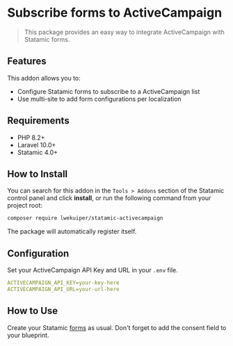 # Subscribe forms to ActiveCampaign

> This package provides an easy way to integrate ActiveCampaign with Statamic forms.

## Features

This addon allows you to:

- Configure Statamic forms to subscribe to a ActiveCampaign list
- Use multi-site to add form configurations per localization

## Requirements

* PHP 8.2+
* Laravel 10.0+
* Statamic 4.0+

## How to Install

You can search for this addon in the `Tools > Addons` section of the Statamic control panel and click **install**, or run the following command from your project root:

``` bash
composer require lwekuiper/statamic-activecampaign
```

The package will automatically register itself.

## Configuration

Set your ActiveCampaign API Key and URL in your `.env` file.

```yaml
ACTIVECAMPAIGN_API_KEY=your-key-here
ACTIVECAMPAIGN_API_URL=your-url-here
```

## How to Use

Create your Statamic [forms](https://statamic.dev/forms#content) as usual. Don't forget to add the consent field to your blueprint.
